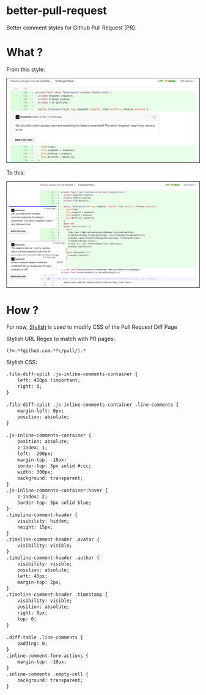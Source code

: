 # better-pull-request

Better comment styles for Github Pull Request (PR).

# What ?

From this style:

<img src="https://github.com/ngduc/better-pull-request/blob/master/docs/assets/demo-before.png" border="1">

To this:

<img src="https://github.com/ngduc/better-pull-request/blob/master/docs/assets/demo-after.png" border="1">

# How ?

For now, [Stylish](https://chrome.google.com/webstore/detail/stylish/fjnbnpbmkenffdnngjfgmeleoegfcffe?hl=en) is used to modify CSS of the Pull Request Diff Page

Stylish URL Regex to match with PR pages:

```
(?=.*?github.com.*?\/pull/).*
```

Stylish CSS:

```
.file-diff-split .js-inline-comments-container {
    left: 410px !important;
    right: 0;
}

.file-diff-split .js-inline-comments-container .line-comments {
	margin-left: 0px;
	position: absolute;
}

.js-inline-comments-container {
    position: absolute;
    z-index: 1;
    left: -200px;
    margin-top: -10px;
    border-top: 3px solid #ccc;
    width: 300px;
    background: transparent;
}
.js-inline-comments-container:hover {
    z-index: 2;
    border-top: 3px solid blue;
}
.timeline-comment-header {
    visibility: hidden;
    height: 15px;
}
.timeline-comment-header .avatar {
    visibility: visible;
}
.timeline-comment-header .author {
    visibility: visible;
    position: absolute;
    left: 40px;
    margin-top: 2px;
}
.timeline-comment-header .timestamp {
	visibility: visible;
    position: absolute;
    right: 5px;
    top: 0;
}

.diff-table .line-comments {
    padding: 0;
}
.inline-comment-form-actions {
    margin-top: -10px;
}
.inline-comments .empty-cell {
    background: transparent;
}
```
